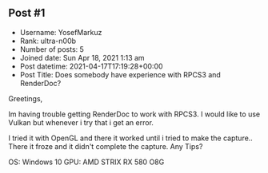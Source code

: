 ## Post #1
- Username: YosefMarkuz
- Rank: ultra-n00b
- Number of posts: 5
- Joined date: Sun Apr 18, 2021 1:13 am
- Post datetime: 2021-04-17T17:19:28+00:00
- Post Title: Does somebody have experience with RPCS3 and RenderDoc?

Greetings,

Im having trouble getting RenderDoc to work with RPCS3. I would like to use Vulkan but whenever i try that i get an error.



I tried it with OpenGL and there it worked until i tried to make the capture.. There it froze and it didn't complete the capture. Any Tips?

OS: Windows 10
GPU: AMD STRIX RX 580 O8G
